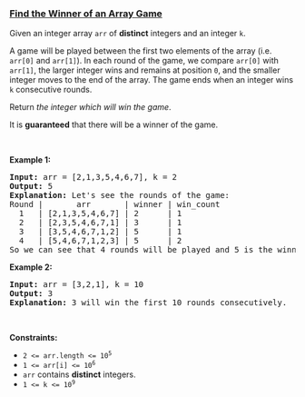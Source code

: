 ### [Find the Winner of an Array Game](https://leetcode.com/problems/find-the-winner-of-an-array-game)

<p>Given an integer array <code>arr</code> of <strong>distinct</strong> integers and an integer <code>k</code>.</p>

<p>A game will be played between the first two elements of the array (i.e. <code>arr[0]</code> and <code>arr[1]</code>). In each round of the game, we compare <code>arr[0]</code> with <code>arr[1]</code>, the larger integer wins and remains at position <code>0</code>, and the smaller integer moves to the end of the array. The game ends when an integer wins <code>k</code> consecutive rounds.</p>

<p>Return <em>the integer which will win the game</em>.</p>

<p>It is <strong>guaranteed</strong> that there will be a winner of the game.</p>

<p>&nbsp;</p>
<p><strong>Example 1:</strong></p>

<pre>
<strong>Input:</strong> arr = [2,1,3,5,4,6,7], k = 2
<strong>Output:</strong> 5
<strong>Explanation:</strong> Let&#39;s see the rounds of the game:
Round |       arr       | winner | win_count
  1   | [2,1,3,5,4,6,7] | 2      | 1
  2   | [2,3,5,4,6,7,1] | 3      | 1
  3   | [3,5,4,6,7,1,2] | 5      | 1
  4   | [5,4,6,7,1,2,3] | 5      | 2
So we can see that 4 rounds will be played and 5 is the winner because it wins 2 consecutive games.
</pre>

<p><strong>Example 2:</strong></p>

<pre>
<strong>Input:</strong> arr = [3,2,1], k = 10
<strong>Output:</strong> 3
<strong>Explanation:</strong> 3 will win the first 10 rounds consecutively.
</pre>

<p>&nbsp;</p>
<p><strong>Constraints:</strong></p>

<ul>
	<li><code>2 &lt;= arr.length &lt;= 10<sup>5</sup></code></li>
	<li><code>1 &lt;= arr[i] &lt;= 10<sup>6</sup></code></li>
	<li><code>arr</code> contains <strong>distinct</strong> integers.</li>
	<li><code>1 &lt;= k &lt;= 10<sup>9</sup></code></li>
</ul>
